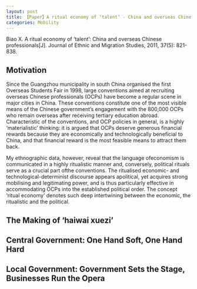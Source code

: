 ```yaml
---
layout: post
title: 【Paper】A ritual economy of ‘talent’ - China and overseas Chinese professionals
categories: Mobility
---
```


Biao X. A ritual economy of ‘talent’: China and overseas Chinese professionals[J]. Journal of Ethnic and Migration Studies, 2011, 37(5): 821-838.

## Motivation

Since the Guangzhou municipality in south China organised the first Overseas Students Fair in 1998, large conventions aimed at recruiting overseas Chinese professionals (OCPs) have become a regular scene in major cities in China. These conventions constitute one of the most visible means of the Chinese government’s engagement with the 800,000 OCPs who remain overseas after receiving tertiary education abroad. Characteristic of the conventions, and OCP policies in general, is a highly ‘materialistic’ thinking: it is argued that OCPs deserve generous financial rewards because they are economically and technologically beneficial to China, and that financial reward is the most feasible means to attract them back. 

My ethnographic data, however, reveal that the language ofeconomism is communicated in a highly ritualistic manner and, conversely, political rituals serve as a crucial part ofthe conventions. The ritualised economic- and technological-determinist discourse appears apolitical, yet acquires strong mobilising and legitimating power, and is thus particularly effective in accommodating OCPs into the established political order. The concept ‘ritual economy’ denotes such deep intertwining between the economic, the ritualistic and the political.

## The Making of ‘haiwai xuezi’

## Central Government: One Hand Soft, One Hand Hard

## Local Government: Government Sets the Stage, Businesses Run the Opera

